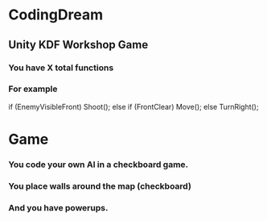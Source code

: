 # CodingDream
## Unity KDF Workshop Game
### You have X total functions
### For example

if (EnemyVisibleFront)
   Shoot();
else if (FrontClear)
   Move();
else
   TurnRight();

# Game

### You code your own AI in a checkboard game.
### You place walls around the map (checkboard)
### And you have powerups.
